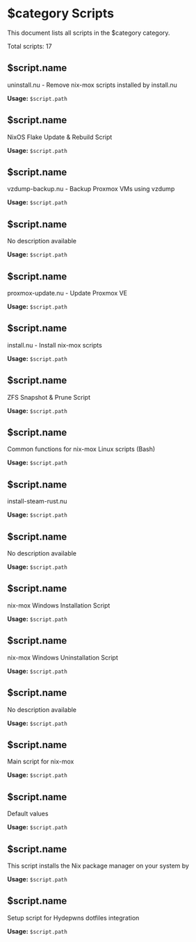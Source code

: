 # $category Scripts

This document lists all scripts in the $category category.

Total scripts: 17

## $script.name

uninstall.nu - Remove nix-mox scripts installed by install.nu

**Usage:** `$script.path`

## $script.name

NixOS Flake Update & Rebuild Script

**Usage:** `$script.path`

## $script.name

vzdump-backup.nu - Backup Proxmox VMs using vzdump

**Usage:** `$script.path`

## $script.name

No description available

**Usage:** `$script.path`

## $script.name

proxmox-update.nu - Update Proxmox VE

**Usage:** `$script.path`

## $script.name

install.nu - Install nix-mox scripts

**Usage:** `$script.path`

## $script.name

ZFS Snapshot & Prune Script

**Usage:** `$script.path`

## $script.name

Common functions for nix-mox Linux scripts (Bash)

**Usage:** `$script.path`

## $script.name

install-steam-rust.nu

**Usage:** `$script.path`

## $script.name

No description available

**Usage:** `$script.path`

## $script.name

nix-mox Windows Installation Script

**Usage:** `$script.path`

## $script.name

nix-mox Windows Uninstallation Script

**Usage:** `$script.path`

## $script.name

No description available

**Usage:** `$script.path`

## $script.name

Main script for nix-mox

**Usage:** `$script.path`

## $script.name

Default values

**Usage:** `$script.path`

## $script.name

This script installs the Nix package manager on your system by

**Usage:** `$script.path`

## $script.name

Setup script for Hydepwns dotfiles integration

**Usage:** `$script.path`
